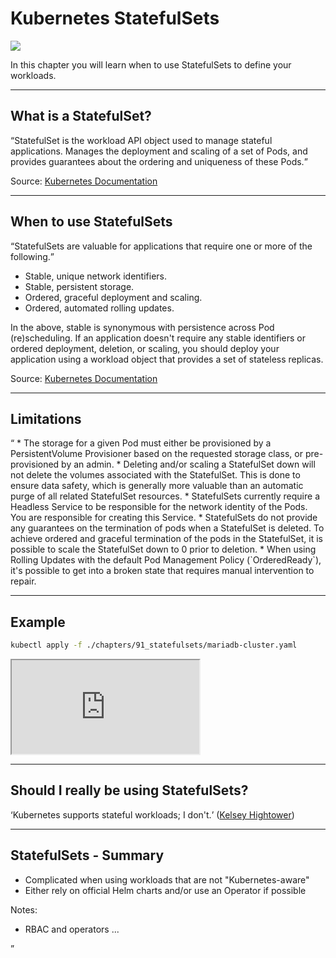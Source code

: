 # Kubernetes StatefulSets

<img src="./images/k8s-icons/resources/labeled/sts.svg" class="k8s-icon-large-centered">

In this chapter you will learn when to use StatefulSets to define your workloads.

----

## What is a StatefulSet?

<q cite="https://kubernetes.io/docs/concepts/workloads/controllers/statefulset/">StatefulSet is the workload API object used to manage stateful applications.
Manages the deployment and scaling of a set of Pods, and provides guarantees about the ordering and uniqueness of these Pods.</q>

Source: [Kubernetes Documentation](https://kubernetes.io/docs/concepts/workloads/controllers/statefulset/)

----

## When to use StatefulSets

<q cite="https://kubernetes.io/docs/concepts/workloads/controllers/statefulset/#using-statefulsets">StatefulSets are valuable for applications that require one or more of the following.

* Stable, unique network identifiers.
* Stable, persistent storage.
* Ordered, graceful deployment and scaling.
* Ordered, automated rolling updates.

In the above, stable is synonymous with persistence across Pod (re)scheduling. If an application doesn't require any stable identifiers or ordered deployment, deletion, or scaling, you should deploy your application using a workload object that provides a set of stateless replicas.</q>

Source: [Kubernetes Documentation](https://kubernetes.io/docs/concepts/workloads/controllers/statefulset/#using-statefulsets)

----

## Limitations

<q cite="https://kubernetes.io/docs/concepts/workloads/controllers/statefulset/#limitations">
* The storage for a given Pod must either be provisioned by a PersistentVolume Provisioner based on the requested storage class, or pre-provisioned by an admin.
* Deleting and/or scaling a StatefulSet down will not delete the volumes associated with the StatefulSet. This is done to ensure data safety, which is generally more valuable than an automatic purge of all related StatefulSet resources.
* StatefulSets currently require a Headless Service to be responsible for the network identity of the Pods. You are responsible for creating this Service.
* StatefulSets do not provide any guarantees on the termination of pods when a StatefulSet is deleted. To achieve ordered and graceful termination of the pods in the StatefulSet, it is possible to scale the StatefulSet down to 0 prior to deletion.
* When using Rolling Updates with the default Pod Management Policy (`OrderedReady`), it's possible to get into a broken state that requires manual intervention to repair.

----

## Example

```sh
kubectl apply -f ./chapters/91_statefulsets/mariadb-cluster.yaml
```

<iframe src="http://localhost:4200?u=trainer&p=trainer"><!-- .element: class="fragment" --></iframe>

----

## Should I really be using StatefulSets?

<q cite="https://x.com/kelseyhightower/status/963419099144495104">Kubernetes supports stateful workloads; I don't.</q>
([Kelsey Hightower](https://x.com/kelseyhightower/status/963419099144495104))

----

## StatefulSets - Summary

* Complicated when using workloads that are not "Kubernetes-aware"
* Either rely on official Helm charts and/or use an Operator if possible

Notes:
- RBAC and operators ...
